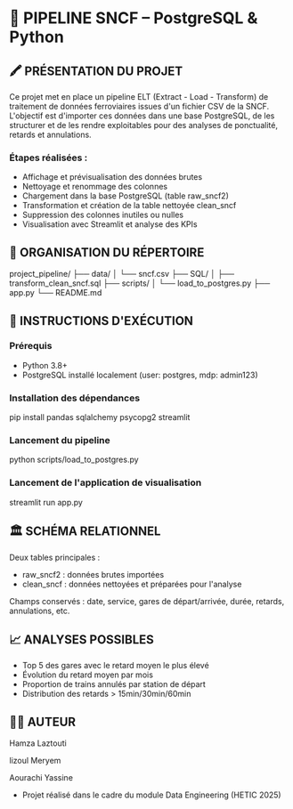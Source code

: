 # 🚋 PIPELINE SNCF – PostgreSQL & Python

## 🖍️ PRÉSENTATION DU PROJET

Ce projet met en place un pipeline ELT (Extract - Load - Transform) de traitement de données ferroviaires issues d'un fichier CSV de la SNCF. L'objectif est d'importer ces données dans une base PostgreSQL, de les structurer et de les rendre exploitables pour des analyses de ponctualité, retards et annulations.

### Étapes réalisées :

* Affichage et prévisualisation des données brutes
* Nettoyage et renommage des colonnes
* Chargement dans la base PostgreSQL (table raw_sncf2)
* Transformation et création de la table nettoyée clean_sncf
* Suppression des colonnes inutiles ou nulles
* Visualisation avec Streamlit et analyse des KPIs

## 🔺 ORGANISATION DU RÉPERTOIRE

project_pipeline/
├── data/
│   └── sncf.csv
├── SQL/
│   ├── transform_clean_sncf.sql
├── scripts/
│   └── load_to_postgres.py
├── app.py
└── README.md


## 🔢 INSTRUCTIONS D'EXÉCUTION

### Prérequis

* Python 3.8+
* PostgreSQL installé localement (user: postgres, mdp: admin123)

### Installation des dépendances

pip install pandas sqlalchemy psycopg2 streamlit


### Lancement du pipeline

python scripts/load_to_postgres.py


### Lancement de l'application de visualisation

streamlit run app.py


## 🏛️ SCHÉMA RELATIONNEL

Deux tables principales :

* raw_sncf2 : données brutes importées
* clean_sncf : données nettoyées et préparées pour l'analyse

Champs conservés : date, service, gares de départ/arrivée, durée, retards, annulations, etc.

## 📈 ANALYSES POSSIBLES

* Top 5 des gares avec le retard moyen le plus élevé
* Évolution du retard moyen par mois
* Proportion de trains annulés par station de départ
* Distribution des retards > 15min/30min/60min

## 👩‍💻 AUTEUR

Hamza Laztouti

lizoul Meryem

Aourachi Yassine

* Projet réalisé dans le cadre du module Data Engineering (HETIC 2025)